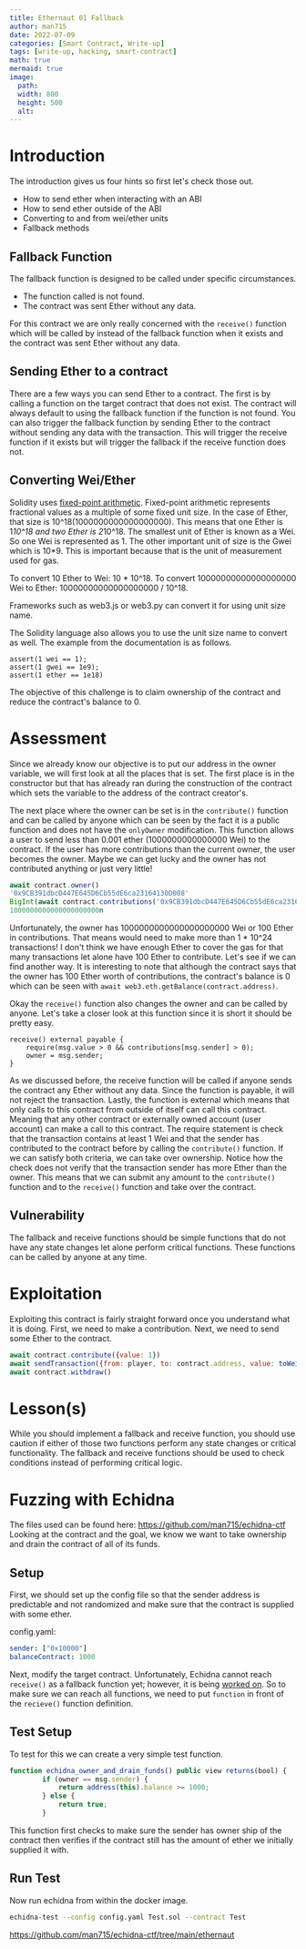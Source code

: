 ```yaml
---
title: Ethernaut 01 Fallback
author: man715
date: 2022-07-09
categories: [Smart Contract, Write-up]
tags: [write-up, hacking, smart-contract]
math: true
mermaid: true
image:
  path: 
  width: 800
  height: 500
  alt: 
---
```


# Introduction

The introduction gives us four hints so first let's check those out. 

- How to send ether when interacting with an ABI
- How to send ether outside of the ABI
- Converting to and from wei/ether units
- Fallback methods

## Fallback Function
The fallback function is designed to be called under specific circumstances.
- The function called is not found.
- The contract was sent Ether without any data.

For this contract we are only really concerned with the `receive()` function which will be called by instead of the fallback function when it exists and the contract was sent Ether without any data.


## Sending Ether to a contract
There are a few ways you can send Ether to a contract. The first is by calling a function on the target contract that does not exist. The contract will always default to using the fallback function if the function is not found. You can also trigger the fallback function by sending Ether to the contract without sending any data with the transaction. This will trigger the receive function if it exists but will trigger the fallback if the receive function does not.

## Converting Wei/Ether
Solidity uses [fixed-point arithmetic](https://en.wikipedia.org/wiki/Fixed-point_arithmetic). Fixed-point arithmetic represents fractional values as a multiple of some fixed unit size. In the case of Ether, that size is 10^18(1000000000000000000). This means that one Ether is 1*10^18 and two Ether is 2*10^18. The smallest unit of Ether is known as a Wei. So one Wei is represented as 1. The other important unit of size is the Gwei which is 10*9. This is important because that is the unit of measurement used for gas.

To convert 10 Ether to Wei: 10 \* 10^18. To convert 10000000000000000000 Wei to Ether: 10000000000000000000 / 10^18.

Frameworks such as web3.js or web3.py can convert it for using unit size name. 

The Solidity language also allows you to use the unit size name to convert as well. The example from the documentation is as follows.
```
assert(1 wei == 1);
assert(1 gwei == 1e9);
assert(1 ether == 1e18)
```

The objective of this challenge is to claim ownership of the contract and reduce the contract's balance to 0.

# Assessment
Since we already know our objective is to put our address in the owner variable, we will first look at all the places that is set. The first place is in the constructor but that has already ran during the construction of the contract which sets the variable to the address of the contract creator's. 

The next place where the owner can be set is in the `contribute()` function and can be called by anyone which can be seen by the fact it is a public function and does not have the `onlyOwner` modification. This function allows a user to send less than 0.001 ether (1000000000000000 Wei) to the contract. If the user has more contributions than the current owner, the user becomes the owner. Maybe we can get lucky and the owner has not contributed anything or just very little! 

```javascript
await contract.owner()
'0x9CB391dbcD447E645D6Cb55dE6ca23164130D008'
BigInt(await contract.contributions('0x9CB391dbcD447E645D6Cb55dE6ca23164130D008'))
1000000000000000000000n
```
Unfortunately, the owner has 1000000000000000000000 Wei or 100 Ether in contributions. That means would need to make more than 1 * 10^24 transactions! I don't think we have enough Ether to cover the gas for that many transactions let alone have 100 Ether to contribute. Let's see if we can find another way. It is interesting to note that although the contract says that the owner has 100 Ether worth of contributions, the contract's balance is 0 which can be seen with `await web3.eth.getBalance(contract.address)`.

Okay the `receive()` function also changes the owner and can be called by anyone. Let's take a closer look at this function since it is short it should be pretty easy.

```
receive() external payable {
    require(msg.value > 0 && contributions[msg.sender] > 0);
    owner = msg.sender;
}
```

As we discussed before, the receive function will be called if anyone sends the contract any Ether without any data. Since the function is payable, it will not reject the transaction. Lastly, the function is external which means that only calls to this contract from outside of itself can call this contract. Meaning that any other contract or externally owned account (user account) can make a call to this contract. The require statement is check that the transaction contains at least 1 Wei and that the sender has contributed to the contract before by calling the `contribute()` function. If we can satisfy both criteria, we can take over ownership. Notice how the check does not verify that the transaction sender has more Ether than the owner. This means that we can submit any amount to the `contribute()` function and to the `receive()` function and take over the contract. 

## Vulnerability
The fallback and receive functions should be simple functions that do not have any state changes let alone perform critical functions. These functions can be called by anyone at any time. 


# Exploitation
Exploiting this contract is fairly straight forward once you understand what it is doing. First, we need to make a contribution. Next, we need to send some Ether to the contract. 

```javascript
await contract.contribute({value: 1})
await sendTransaction({from: player, to: contract.address, value: toWei('0.000001')})
await contract.withdraw()
```

# Lesson(s)
While you should implement a fallback and receive function, you should use caution if either of those two functions perform any state changes or critical functionality.
The fallback and receive functions should be used to check conditions instead of performing critical logic.

# Fuzzing with Echidna
The files used can be found here: https://github.com/man715/echidna-ctf
Looking at the contract and the goal, we know we want to take ownership and drain the contract of all of its funds. 

## Setup
First, we should set up the config file so that the sender address is predictable and not randomized and make sure that the contract is supplied with some ether. 

config.yaml:
```yaml
sender: ["0x10000"]
balanceContract: 1000
```

Next, modify the target contract. Unfortunately, Echidna cannot reach `receive()` as a fallback function yet; however, it is being [worked on](https://github.com/crytic/echidna/pull/722). So to make sure we can reach all functions, we need to put `function` in front of the `recieve()` function definition. 

## Test Setup 
To test for this we can create a very simple test function.
```javascript
function echidna_owner_and_drain_funds() public view returns(bool) {
        if (owner == msg.sender) {
            return address(this).balance >= 1000;
        } else {
            return true;
        }
```

This function first checks to make sure the sender has owner ship of the contract then verifies if the contract still has the amount of ether we initially supplied it with.

## Run Test
Now run echidna from within the docker image.
```bash
echidna-test --config config.yaml Test.sol --contract Test
```

https://github.com/man715/echidna-ctf/tree/main/ethernaut